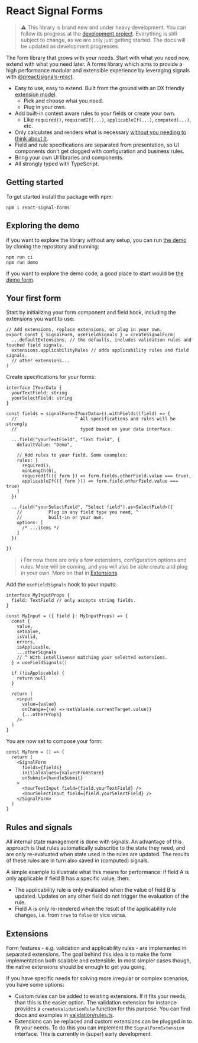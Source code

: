 # React Signal Forms

> ⚠️ This library is brand new and under heavy development. You can follow its progress at the [development project](https://github.com/users/ruuddrummen/projects/1). Everything is still subject to change, as we are only just getting started. The docs will be updated as development progresses.

The form library that grows with your needs. Start with what you need now, extend with what you need later. A forms library which aims to provide a high performance modular and extensible experience by leveraging signals with [@preact/signals-react](https://github.com/preactjs/signals).

- Easy to use, easy to extend. Built from the ground with an DX friendly [extension model](#extensions).
  - Pick and choose what you need.
  - Plug in your own.
- Add built-in context aware rules to your fields or create your own.
  - Like `required()`, `requiredIf(...)`, `applicableIf(...)`, `computed(...)`, etc.
- Only calculates and renders what is necessary [without you needing to think about it](#rules-and-signals).
- Field and rule specifications are separated from presentation, so UI components don't get clogged with configuration and business rules.
- Bring your own UI libraries and components.
- All strongly typed with TypeScript.

## Getting started

To get started install the package with npm:

```
npm i react-signal-forms
```

## Exploring the demo

If you want to explore the library without any setup, you can run [the demo](./demo/) by cloning the repository and running:

```
npm run ci
npm run demo
```

If you want to explore the demo code, a good place to start would be [the demo form](./demo/src/DemoForm.tsx).

## Your first form

Start by initializing your form component and field hook, including the extensions you want to use:

```tsx
// Add extensions, replace extensions, or plug in your own.
export const { SignalForm, useFieldSignals } = createSignalForm(
  ...defaultExtensions, // the defaults, includes validation rules and touched field signals.
  extensions.applicabilityRules // adds applicability rules and field signals.
  // other extensions...
)
```

Create specifications for your forms:

```tsx
interface IYourData {
  yourTextField: string
  yourSelectField: string
}

const fields = signalForm<IYourData>().withFields((field) => {
  //                      ^ All specifications and rules will be strongly
  //                        typed based on your data interface.

  ...field("yourTextField", "Text field", {
    defaultValue: "Demo",

    // Add rules to your field. Some examples:
    rules: [
      required(),
      minLength(6),
      requiredIf(({ form }) => form.fields.otherField.value === true),
      applicableIf(({ form })) => form.field.otherField.value === true)
    ]
  })

  ...field("yourSelectField", "Select field").as<SelectField>({
    //          Plug in any field type you need, ^
    //          built-in or your own.
    options: [
      /* ...items */
    ]
  })

})
```

> ℹ️ For now there are only a few extensions, configuration options and rules. More will be coming, and you will also be able create and plug in your own. More on that in [Extensions](#extensions).

Add the `useFieldSignals` hook to your inputs:

```tsx
interface MyInputProps {
  field: TextField // only accepts string fields.
}

const MyInput = ({ field }: MyInputProps) => {
  const {
    value,
    setValue,
    isValid,
    errors,
    isApplicable,
    ...otherSignals
    // ^ With intellisense matching your selected extensions.
  } = useFieldSignals()

  if (!isApplicable) {
    return null
  }

  return (
    <input
      value={value}
      onChange={(e) => setValue(e.currentTarget.value)}
      {...otherProps}
    />
  )
}
```

You are now set to compose your form:

```tsx
const MyForm = () => {
  return (
    <SignalForm
      fields={fields}
      initialValues={valuesFromStore}
      onSubmit={handleSubmit}
    >
      <YourTextInput field={field.yourTextField} />
      <YourSelectInput field={field.yourSelectField} />
    </SignalForm>
  )
}
```

## Rules and signals

All internal state management is done with signals. An advantage of this approach is that rules automatically subscribe to the state they need, and are only re-evaluated when state used in the rules are updated. The results of these rules are in turn also saved in (computed) signals.

A simple example to illustrate what this means for performance: if field A is only applicable if field B has a specific value, then:

- The applicability rule is only evaluated when the value of field B is updated. Updates on any other field do not trigger the evaluation of the rule.
- Field A is only re-rendered when the result of the applicability rule changes, i.e. from `true` to `false` or vice versa.

## Extensions

Form features - e.g. validation and applicability rules - are implemented in separated extensions. The goal behind this idea is to make the form implementation both scalable and extensible. In most simpler cases though, the native extensions should be enough to get you going.

If you have specific needs for solving more irregular or complex scenarios, you have some options:

- Custom rules can be added to existing extensions. If it fits your needs, than this is the easier option. The validation extension for instance provides a `createValidationRule` function for this purpose. You can find docs and examples in [validation/rules.ts](./src/extensions/validation/rules.ts).
- Extensions can be replaced and custom extensions can be plugged in to fit your needs. To do this you can implement the `SignalFormExtension` interface. This is currently in (super) early development.
